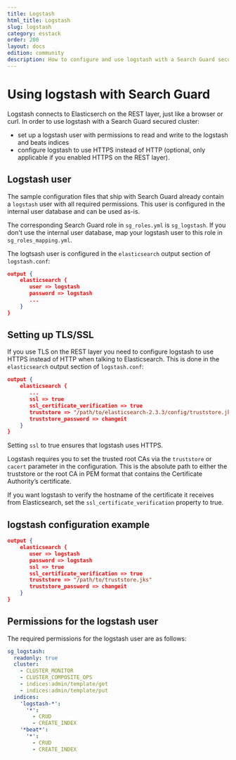 ```yaml
---
title: Logstash
html_title: Logstash
slug: logstash
category: esstack
order: 200
layout: docs
edition: community
description: How to configure and use logstash with a Search Guard secured cluster.
---
```

<!---
Copryight 2016-2017 floragunn GmbH
-->

# Using logstash with Search Guard

Logstash connects to Elasticserch on the REST layer, just like a browser or curl. In order to use logstash with a Search Guard secured cluster:

* set up a logstash user with permissions to read and write to the logstash and beats indices
* configure logstash to use HTTPS instead of HTTP (optional, only applicable if you enabled HTTPS on the REST layer).

## Logstash user

The sample configuration files that ship with Search Guard already contain a `logstash` user with all required permissions. This user is configured in the internal user database and can be used as-is.

The corresponding Search Guard role in `sg_roles.yml` is `sg_logstash`. If you don't use the internal user database, map your logstash user to this role in `sg_roles_mapping.yml`.


The logtsash user is configured in the `elasticsearch` output section of `logstash.conf`:

```json
output {
    elasticsearch {
       user => logstash
       password => logstash
       ...
    }
}
```

## Setting up TLS/SSL

If you use TLS on the REST layer you need to configure logstash to use HTTPS instead of HTTP when talking to Elasticsearch. This is done in the `elasticsearch` output section of `logstash.conf`:

```json
output {
    elasticsearch {
       ...
       ssl => true
       ssl_certificate_verification => true
       truststore => "/path/to/elasticsearch-2.3.3/config/truststore.jks"
       truststore_password => changeit
    }
}
```

Setting `ssl` to true ensures that logstash uses HTTPS.

Logstash requires you to set the trusted root CAs via the `truststore` or `cacert` parameter in the configuration. This is the absolute path to either the truststore or the root CA in PEM format that contains the Certificate Authority’s certificate.

If you want logstash to verify the hostname of the certificate it receives from Elasticsearch, set the `ssl_certificate_verification` property to true. 

## logstash configuration example


```json
output {
    elasticsearch {
       user => logstash
       password => logstash
       ssl => true
       ssl_certificate_verification => true
       truststore => "/path/to/truststore.jks"
       truststore_password => changeit
    }
}
```

## Permissions for the logstash user

The required permissions for the logstash user are as follows:

```yaml
sg_logstash:
  readonly: true
  cluster:
    - CLUSTER_MONITOR
    - CLUSTER_COMPOSITE_OPS
    - indices:admin/template/get
    - indices:admin/template/put
  indices:
    'logstash-*':
      '*':
        - CRUD
        - CREATE_INDEX
    '*beat*':
      '*':
        - CRUD
        - CREATE_INDEX
```